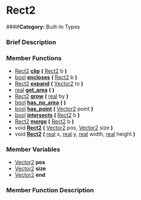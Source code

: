 #  Rect2  
####**Category:** Built-In Types

###  Brief Description  


###  Member Functions 
  * [Rect2](class_rect2)  **[clip](#clip)**  **(** [Rect2](class_rect2) b  **)**
  * [bool](class_bool)  **[encloses](#encloses)**  **(** [Rect2](class_rect2) b  **)**
  * [Rect2](class_rect2)  **[expand](#expand)**  **(** [Vector2](class_vector2) to  **)**
  * [real](class_real)  **[get&#95;area](#get_area)**  **(** **)**
  * [Rect2](class_rect2)  **[grow](#grow)**  **(** [real](class_real) by  **)**
  * [bool](class_bool)  **[has&#95;no&#95;area](#has_no_area)**  **(** **)**
  * [bool](class_bool)  **[has&#95;point](#has_point)**  **(** [Vector2](class_vector2) point  **)**
  * [bool](class_bool)  **[intersects](#intersects)**  **(** [Rect2](class_rect2) b  **)**
  * [Rect2](class_rect2)  **[merge](#merge)**  **(** [Rect2](class_rect2) b  **)**
  * void  **[Rect2](#Rect2)**  **(** [Vector2](class_vector2) pos, [Vector2](class_vector2) size  **)**
  * void  **[Rect2](#Rect2)**  **(** [real](class_real) x, [real](class_real) y, [real](class_real) width, [real](class_real) height  **)**

###  Member Variables  
  * [Vector2](class_vector2) **pos**
  * [Vector2](class_vector2) **size**
  * [Vector2](class_vector2) **end**

###  Member Function Description  
